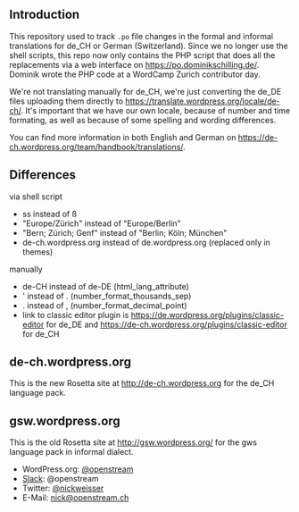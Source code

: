 Introduction
------------
This repository used to track `.po` file changes in the formal and informal translations for de_CH or German (Switzerland). Since we no longer use the shell scripts, this repo now only contains the PHP script that does all the replacements via a web interface on https://po.dominikschilling.de/. Dominik wrote the PHP code at a WordCamp Zurich contributor day.

We're not translating manually for de_CH, we're just converting the de_DE files uploading them directly to https://translate.wordpress.org/locale/de-ch/. It's important that we have our own locale, because of number and time formating, as well as because of some spelling and wording differences.

You can find more information in both English and German on https://de-ch.wordpress.org/team/handbook/translations/.

Differences
-----------
via shell script
- ss instead of ß
- "Europe/Zürich" instead of "Europe/Berlin"
- "Bern; Zürich; Genf" instead of "Berlin; Köln; München"
- de-ch.wordpress.org instead of de.wordpress.org (replaced only in themes)

manually
- de-CH instead of de-DE (html_lang_attribute)
- ' instead of . (number_format_thousands_sep)
- . instead of , (number_format_decimal_point)
- link to classic editor plugin is https://de.wordpress.org/plugins/classic-editor for de_DE and https://de-ch.wordpress.org/plugins/classic-editor for de_CH 

de-ch.wordpress.org
-------------------
This is the new Rosetta site at http://de-ch.wordpress.org for the de_CH language pack.

gsw.wordpress.org
-----------------
This is the old Rosetta site at http://gsw.wordpress.org/ for the gws language pack in informal dialect.

- WordPress.org: <a href="https://profiles.wordpress.org/openstream">@openstream</a>
- <a href="https://wordpress.slack.com/">Slack</a>: @openstream
- Twitter: <a href="https://twitter.com/nickweisser">@nickweisser</a>
- E-Mail: nick@openstream.ch
